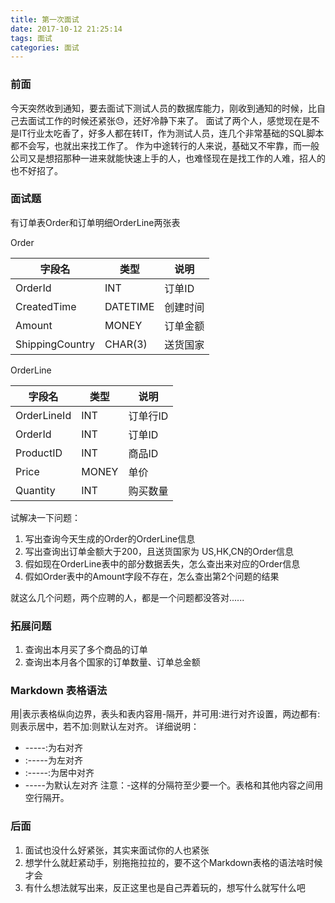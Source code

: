 ```yaml
---
title: 第一次面试
date: 2017-10-12 21:25:14
tags: 面试
categories: 面试
---
```



### 前面
今天突然收到通知，要去面试下测试人员的数据库能力，刚收到通知的时候，比自己去面试工作的时候还紧张😓，还好冷静下来了。
面试了两个人，感觉现在是不是IT行业太吃香了，好多人都在转IT，作为测试人员，连几个非常基础的SQL脚本都不会写，也就出来找工作了。
作为中途转行的人来说，基础又不牢靠，而一般公司又是想招那种一进来就能快速上手的人，也难怪现在是找工作的人难，招人的也不好招了。

<!-- more -->

### 面试题
有订单表Order和订单明细OrderLine两张表

Order

| 字段名 | 类型  | 说明 |
| ----- | ----- | ----- |
| OrderId | INT | 订单ID |
| CreatedTime | DATETIME | 创建时间 |
| Amount | MONEY |    订单金额 |
| ShippingCountry | CHAR(3) | 送货国家 |

OrderLine

| 字段名 | 类型 | 说明 |
| ----- | ----- | ----- |
| OrderLineId | INT | 订单行ID |
| OrderId | INT | 订单ID |
| ProductID | INT | 商品ID |
| Price | MONEY | 单价 |
| Quantity | INT | 购买数量 |


试解决一下问题：
1. 写出查询今天生成的Order的OrderLine信息
2. 写出查询出订单金额大于200，且送货国家为 US,HK,CN的Order信息
3. 假如现在OrderLine表中的部分数据丢失，怎么查出来对应的Order信息
4. 假如Order表中的Amount字段不存在，怎么查出第2个问题的结果


就这么几个问题，两个应聘的人，都是一个问题都没答对......



### 拓展问题
1. 查询出本月买了多个商品的订单
2. 查询出本月各个国家的订单数量、订单总金额


### Markdown 表格语法
用|表示表格纵向边界，表头和表内容用-隔开，并可用:进行对齐设置，两边都有:则表示居中，若不加:则默认左对齐。
详细说明：
* -----:为右对齐
* :-----为左对齐
* :-----:为居中对齐
* -----为默认左对齐
注意：-这样的分隔符至少要一个。表格和其他内容之间用空行隔开。



### 后面
1. 面试也没什么好紧张，其实来面试你的人也紧张
2. 想学什么就赶紧动手，别拖拖拉拉的，要不这个Markdown表格的语法啥时候才会
3. 有什么想法就写出来，反正这里也是自己弄着玩的，想写什么就写什么吧
